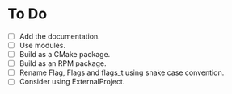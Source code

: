 # To Do

+ [ ] Add the documentation.
+ [ ] Use modules.
+ [ ] Build as a CMake package.
+ [ ] Build as an RPM package.
+ [ ] Rename Flag, Flags and flags_t using snake case convention.
+ [ ] Consider using ExternalProject.
